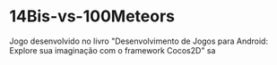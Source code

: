 # 14Bis-vs-100Meteors
Jogo desenvolvido no livro "Desenvolvimento de Jogos para Android: Explore sua imaginação com o framework Cocos2D"
sa
